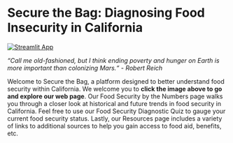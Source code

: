 # Secure the Bag: Diagnosing Food Insecurity in California

[![Streamlit App](https://lh3.googleusercontent.com/pw/AM-JKLVK3nJUmYf8VHU1vZ0uMQ_1wrLqrRh0zBk561yFvcOC4_geTjza7VEXBpdF2GvYx8Nn4xyKenKtMGJbrWdPybv_D_sNVRYpVDfOpqe0XzNJs34fbOzEy0cw-11hq_dqpCTvM0SV6vvVSG_6w_vwf54=w497-h275-no)](https://secure-the-bag-capstone.github.io/project/ "Click to open project website!")

_“Call me old-fashioned, but I think ending poverty and hunger on Earth is more important than colonizing Mars.“ - Robert Reich_


Welcome to Secure the Bag, a platform designed to better understand food security within California. We welcome you to **click the image above to go and explore our web page**. Our Food Security by the Numbers page walks you through a closer look at historical and future trends in food security in California. Feel free to use our Food Security Diagnostic Quiz to gauge your current food security status. Lastly, our Resources page includes a variety of links to additional sources to help you gain access to food aid, benefits, etc.
